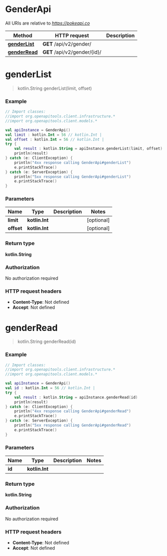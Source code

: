 # GenderApi

All URIs are relative to *https://pokeapi.co*

Method | HTTP request | Description
------------- | ------------- | -------------
[**genderList**](GenderApi.md#genderList) | **GET** /api/v2/gender/ | 
[**genderRead**](GenderApi.md#genderRead) | **GET** /api/v2/gender/{id}/ | 


<a name="genderList"></a>
# **genderList**
> kotlin.String genderList(limit, offset)



### Example
```kotlin
// Import classes:
//import org.openapitools.client.infrastructure.*
//import org.openapitools.client.models.*

val apiInstance = GenderApi()
val limit : kotlin.Int = 56 // kotlin.Int | 
val offset : kotlin.Int = 56 // kotlin.Int | 
try {
    val result : kotlin.String = apiInstance.genderList(limit, offset)
    println(result)
} catch (e: ClientException) {
    println("4xx response calling GenderApi#genderList")
    e.printStackTrace()
} catch (e: ServerException) {
    println("5xx response calling GenderApi#genderList")
    e.printStackTrace()
}
```

### Parameters

Name | Type | Description  | Notes
------------- | ------------- | ------------- | -------------
 **limit** | **kotlin.Int**|  | [optional]
 **offset** | **kotlin.Int**|  | [optional]

### Return type

**kotlin.String**

### Authorization

No authorization required

### HTTP request headers

 - **Content-Type**: Not defined
 - **Accept**: Not defined

<a name="genderRead"></a>
# **genderRead**
> kotlin.String genderRead(id)



### Example
```kotlin
// Import classes:
//import org.openapitools.client.infrastructure.*
//import org.openapitools.client.models.*

val apiInstance = GenderApi()
val id : kotlin.Int = 56 // kotlin.Int | 
try {
    val result : kotlin.String = apiInstance.genderRead(id)
    println(result)
} catch (e: ClientException) {
    println("4xx response calling GenderApi#genderRead")
    e.printStackTrace()
} catch (e: ServerException) {
    println("5xx response calling GenderApi#genderRead")
    e.printStackTrace()
}
```

### Parameters

Name | Type | Description  | Notes
------------- | ------------- | ------------- | -------------
 **id** | **kotlin.Int**|  |

### Return type

**kotlin.String**

### Authorization

No authorization required

### HTTP request headers

 - **Content-Type**: Not defined
 - **Accept**: Not defined

